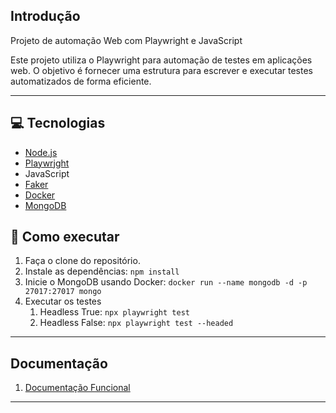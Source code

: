 ## Introdução
Projeto de automação Web com Playwright e JavaScript

Este projeto utiliza o Playwright para automação de testes em aplicações web. O objetivo é fornecer uma estrutura para escrever e executar testes automatizados de forma eficiente.
***

## 💻 Tecnologias
- [Node.js](https://nodejs.org/en)
- [Playwrjght](https://playwright.dev/)
- JavaScript
- [Faker](https://www.npmjs.com/package/@faker-js/faker)
- [Docker](https://www.docker.com/)
- [MongoDB](https://www.mongodb.com/)

## 🤖 Como executar
1. Faça o clone do repositório.
2. Instale as dependências: `npm install`
4. Inicie o MongoDB usando Docker: `docker run --name mongodb -d -p 27017:27017 mongo`
5. Executar os testes
   1. Headless True: `npx playwright test`
   2. Headless False: `npx playwright test --headed`
***

## Documentação
1. [Documentação Funcional](DOCUMENTAÇÃO-FUNCIONAL.md)
***
